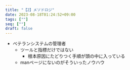 ```yaml
---
title: "【2】メソドロジ"
date: 2023-08-18T01:24:52+09:00
tags: [""]
seq: [""]
draft: false
---
```


- ベテランシステムの管理者
  - ツールと指標だけではない
    - 根本原因にたどりつく手順が頭の中に入っている
  - manページにないのがそういったノウハウ